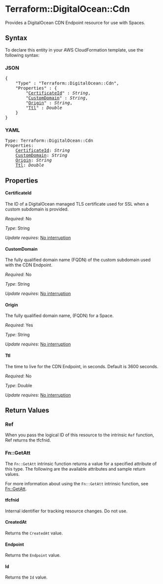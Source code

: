 # Terraform::DigitalOcean::Cdn

Provides a DigitalOcean CDN Endpoint resource for use with Spaces.

## Syntax

To declare this entity in your AWS CloudFormation template, use the following syntax:

### JSON

<pre>
{
    "Type" : "Terraform::DigitalOcean::Cdn",
    "Properties" : {
        "<a href="#certificateid" title="CertificateId">CertificateId</a>" : <i>String</i>,
        "<a href="#customdomain" title="CustomDomain">CustomDomain</a>" : <i>String</i>,
        "<a href="#origin" title="Origin">Origin</a>" : <i>String</i>,
        "<a href="#ttl" title="Ttl">Ttl</a>" : <i>Double</i>
    }
}
</pre>

### YAML

<pre>
Type: Terraform::DigitalOcean::Cdn
Properties:
    <a href="#certificateid" title="CertificateId">CertificateId</a>: <i>String</i>
    <a href="#customdomain" title="CustomDomain">CustomDomain</a>: <i>String</i>
    <a href="#origin" title="Origin">Origin</a>: <i>String</i>
    <a href="#ttl" title="Ttl">Ttl</a>: <i>Double</i>
</pre>

## Properties

#### CertificateId

The ID of a DigitalOcean managed TLS certificate used for SSL when a custom subdomain is provided.

_Required_: No

_Type_: String

_Update requires_: [No interruption](https://docs.aws.amazon.com/AWSCloudFormation/latest/UserGuide/using-cfn-updating-stacks-update-behaviors.html#update-no-interrupt)

#### CustomDomain

The fully qualified domain name (FQDN) of the custom subdomain used with the CDN Endpoint.

_Required_: No

_Type_: String

_Update requires_: [No interruption](https://docs.aws.amazon.com/AWSCloudFormation/latest/UserGuide/using-cfn-updating-stacks-update-behaviors.html#update-no-interrupt)

#### Origin

The fully qualified domain name, (FQDN) for a Space.

_Required_: Yes

_Type_: String

_Update requires_: [No interruption](https://docs.aws.amazon.com/AWSCloudFormation/latest/UserGuide/using-cfn-updating-stacks-update-behaviors.html#update-no-interrupt)

#### Ttl

The time to live for the CDN Endpoint, in seconds. Default is 3600 seconds.

_Required_: No

_Type_: Double

_Update requires_: [No interruption](https://docs.aws.amazon.com/AWSCloudFormation/latest/UserGuide/using-cfn-updating-stacks-update-behaviors.html#update-no-interrupt)

## Return Values

### Ref

When you pass the logical ID of this resource to the intrinsic `Ref` function, Ref returns the tfcfnid.

### Fn::GetAtt

The `Fn::GetAtt` intrinsic function returns a value for a specified attribute of this type. The following are the available attributes and sample return values.

For more information about using the `Fn::GetAtt` intrinsic function, see [Fn::GetAtt](https://docs.aws.amazon.com/AWSCloudFormation/latest/UserGuide/intrinsic-function-reference-getatt.html).

#### tfcfnid

Internal identifier for tracking resource changes. Do not use.

#### CreatedAt

Returns the <code>CreatedAt</code> value.

#### Endpoint

Returns the <code>Endpoint</code> value.

#### Id

Returns the <code>Id</code> value.

